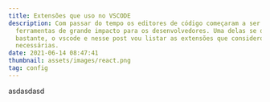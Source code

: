 ```yaml
---
title: Extensões que uso no VSCODE
description: Com passar do tempo os editores de código começaram a ser
  ferramentas de grande impacto para os desenvolvedores. Uma delas se destacou
  bastante, o vscode e nesse post vou listar as extensões que considero
  necessárias.
date: 2021-06-14 08:47:41
thumbnail: assets/images/react.png
tag: config
---
```

asdasdasd